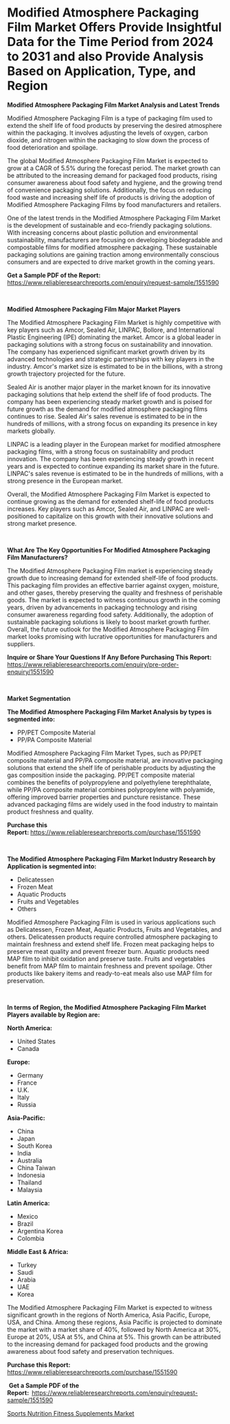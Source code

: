 <p><h1>Modified Atmosphere Packaging Film Market Offers Provide Insightful Data for the Time Period from 2024 to 2031 and also Provide Analysis Based on Application, Type, and Region</h1></p><p><strong>Modified Atmosphere Packaging Film Market Analysis and Latest Trends</strong></p>
<p><p>Modified Atmosphere Packaging Film is a type of packaging film used to extend the shelf life of food products by preserving the desired atmosphere within the packaging. It involves adjusting the levels of oxygen, carbon dioxide, and nitrogen within the packaging to slow down the process of food deterioration and spoilage.</p><p>The global Modified Atmosphere Packaging Film Market is expected to grow at a CAGR of 5.5% during the forecast period. The market growth can be attributed to the increasing demand for packaged food products, rising consumer awareness about food safety and hygiene, and the growing trend of convenience packaging solutions. Additionally, the focus on reducing food waste and increasing shelf life of products is driving the adoption of Modified Atmosphere Packaging Films by food manufacturers and retailers.</p><p>One of the latest trends in the Modified Atmosphere Packaging Film Market is the development of sustainable and eco-friendly packaging solutions. With increasing concerns about plastic pollution and environmental sustainability, manufacturers are focusing on developing biodegradable and compostable films for modified atmosphere packaging. These sustainable packaging solutions are gaining traction among environmentally conscious consumers and are expected to drive market growth in the coming years.</p></p>
<p><strong>Get a Sample PDF of the Report:&nbsp;</strong> <a href="https://www.reliableresearchreports.com/enquiry/request-sample/1551590">https://www.reliableresearchreports.com/enquiry/request-sample/1551590</a></p>
<p>&nbsp;</p>
<p><strong>Modified Atmosphere Packaging Film Major Market Players</strong></p>
<p><p>The Modified Atmosphere Packaging Film Market is highly competitive with key players such as Amcor, Sealed Air, LINPAC, Bollore, and International Plastic Engineering (IPE) dominating the market. Amcor is a global leader in packaging solutions with a strong focus on sustainability and innovation. The company has experienced significant market growth driven by its advanced technologies and strategic partnerships with key players in the industry. Amcor's market size is estimated to be in the billions, with a strong growth trajectory projected for the future.</p><p>Sealed Air is another major player in the market known for its innovative packaging solutions that help extend the shelf life of food products. The company has been experiencing steady market growth and is poised for future growth as the demand for modified atmosphere packaging films continues to rise. Sealed Air's sales revenue is estimated to be in the hundreds of millions, with a strong focus on expanding its presence in key markets globally.</p><p>LINPAC is a leading player in the European market for modified atmosphere packaging films, with a strong focus on sustainability and product innovation. The company has been experiencing steady growth in recent years and is expected to continue expanding its market share in the future. LINPAC's sales revenue is estimated to be in the hundreds of millions, with a strong presence in the European market.</p><p>Overall, the Modified Atmosphere Packaging Film Market is expected to continue growing as the demand for extended shelf-life of food products increases. Key players such as Amcor, Sealed Air, and LINPAC are well-positioned to capitalize on this growth with their innovative solutions and strong market presence.</p></p>
<p>&nbsp;</p>
<p><strong>What Are The Key Opportunities For Modified Atmosphere Packaging Film Manufacturers?</strong></p>
<p><p>The Modified Atmosphere Packaging Film market is experiencing steady growth due to increasing demand for extended shelf-life of food products. This packaging film provides an effective barrier against oxygen, moisture, and other gases, thereby preserving the quality and freshness of perishable goods. The market is expected to witness continuous growth in the coming years, driven by advancements in packaging technology and rising consumer awareness regarding food safety. Additionally, the adoption of sustainable packaging solutions is likely to boost market growth further. Overall, the future outlook for the Modified Atmosphere Packaging Film market looks promising with lucrative opportunities for manufacturers and suppliers.</p></p>
<p><strong>Inquire or Share Your Questions If Any Before Purchasing This Report:</strong> <a href="https://www.reliableresearchreports.com/enquiry/pre-order-enquiry/1551590">https://www.reliableresearchreports.com/enquiry/pre-order-enquiry/1551590</a></p>
<p>&nbsp;</p>
<p><strong>Market Segmentation</strong></p>
<p><strong>The Modified Atmosphere Packaging Film Market Analysis by types is segmented into:</strong></p>
<p><ul><li>PP/PET Composite Material</li><li>PP/PA Composite Material</li></ul></p>
<p><p>Modified Atmosphere Packaging Film Market Types, such as PP/PET composite material and PP/PA composite material, are innovative packaging solutions that extend the shelf life of perishable products by adjusting the gas composition inside the packaging. PP/PET composite material combines the benefits of polypropylene and polyethylene terephthalate, while PP/PA composite material combines polypropylene with polyamide, offering improved barrier properties and puncture resistance. These advanced packaging films are widely used in the food industry to maintain product freshness and quality.</p></p>
<p><strong>Purchase this Report:&nbsp;</strong><a href="https://www.reliableresearchreports.com/purchase/1551590">https://www.reliableresearchreports.com/purchase/1551590</a></p>
<p>&nbsp;</p>
<p><strong>The Modified Atmosphere Packaging Film Market Industry Research by Application is segmented into:</strong></p>
<p><ul><li>Delicatessen</li><li>Frozen Meat</li><li>Aquatic Products</li><li>Fruits and Vegetables</li><li>Others</li></ul></p>
<p><p>Modified Atmosphere Packaging Film is used in various applications such as Delicatessen, Frozen Meat, Aquatic Products, Fruits and Vegetables, and others. Delicatessen products require controlled atmosphere packaging to maintain freshness and extend shelf life. Frozen meat packaging helps to preserve meat quality and prevent freezer burn. Aquatic products need MAP film to inhibit oxidation and preserve taste. Fruits and vegetables benefit from MAP film to maintain freshness and prevent spoilage. Other products like bakery items and ready-to-eat meals also use MAP film for preservation.</p></p>
<p>&nbsp;</p>
<p><strong>In terms of Region, the Modified Atmosphere Packaging Film Market Players available by Region are:</strong></p>
<p>
    <p> <strong> North America: </strong>
        <ul>
            <li>United States</li>
            <li>Canada</li>
        </ul>
        </p> 
    <p> <strong> Europe: </strong>
        <ul>
            <li>Germany</li>
            <li>France</li>
            <li>U.K.</li>
            <li>Italy</li>
            <li>Russia</li>
        </ul>
        </p> 
    <p> <strong> Asia-Pacific: </strong>
        <ul>
            <li>China</li>
            <li>Japan</li>
            <li>South Korea</li>
            <li>India</li>
            <li>Australia</li>
            <li>China Taiwan</li>
            <li>Indonesia</li>
            <li>Thailand</li>
            <li>Malaysia</li>
        </ul>
        </p> 
    <p> <strong> Latin America: </strong>
        <ul>
            <li>Mexico</li>
            <li>Brazil</li>
            <li>Argentina Korea</li>
            <li>Colombia</li>
        </ul>
        </p> 
    <p> <strong> Middle East & Africa: </strong>
        <ul>
            <li>Turkey</li>
            <li>Saudi</li>
            <li>Arabia</li>
            <li>UAE</li>
            <li>Korea</li>
        </ul>
    </p>
    </p>
<p><p>The Modified Atmosphere Packaging Film Market is expected to witness significant growth in the regions of North America, Asia Pacific, Europe, USA, and China. Among these regions, Asia Pacific is projected to dominate the market with a market share of 40%, followed by North America at 30%, Europe at 20%, USA at 5%, and China at 5%. This growth can be attributed to the increasing demand for packaged food products and the growing awareness about food safety and preservation techniques.</p></p>
<p><strong>Purchase this Report: </strong><a href="https://www.reliableresearchreports.com/purchase/1551590">https://www.reliableresearchreports.com/purchase/1551590</a></p>
<p>&nbsp;<strong>Get a Sample PDF of the Report:&nbsp;&nbsp;</strong><a href="https://www.reliableresearchreports.com/enquiry/request-sample/1551590">https://www.reliableresearchreports.com/enquiry/request-sample/1551590</a></p>
<p><strong></strong></p>
<p><p><a href="https://pretty-mail-caf.notion.site/Sports-Nutrition-Fitness-Supplements-Market-Growth-Market-Trends-COVID-19-Impact-and-Forecasts-fo-cd2ff933c9674edbb63aa11f9ea84cf8">Sports Nutrition Fitness Supplements Market</a></p></p>